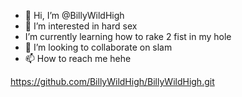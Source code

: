 - 👋 Hi, I’m @BillyWildHigh
- 👀 I’m interested in hard sex
-  I’m currently learning how to rake 2 fist in my hole
- 💞️ I’m looking to collaborate on slam
- 📫 How to reach me hehe

<!---
BillyWildHigh/BillyWildHigh is a ✨ special ✨ repository because its `README.md` (this file) appears on your GitHub profile.
You can click the Preview link to take a look at your changes.
--->

https://github.com/BillyWildHigh/BillyWildHigh.git

